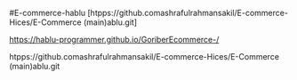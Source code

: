 #E-commerce-hablu 
[htpps://github.comashrafulrahmansakil/E-commerce-Hices/E-Commerce (main)ablu.git]

https://hablu-programmer.github.io/GoriberEcommerce-/

htpps://github.comashrafulrahmansakil/E-commerce-Hices/E-Commerce (main)ablu.git